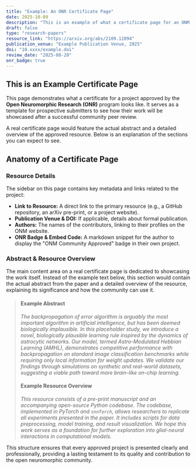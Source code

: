```yaml
---
title: "Example: An ONR Certificate Page"
date: 2025-10-09
description: "This is an example of what a certificate page for an ONM Community Approved resource looks like. It demonstrates the structure and information provided for recognized projects."
draft: false
type: "research-papers"
resource_link: "https://arxiv.org/abs/2109.12894"
publication_venue: "Example Publication Venue, 2025"
doi: "10.xxxx/example.doi"
review_date: "2025-08-20"
onr_badge: true
---
```


## This is an Example Certificate Page

This page demonstrates what a certificate for a project approved by the **Open Neuromorphic Research (ONR)** program looks like. It serves as a template for prospective submitters to see how their work will be showcased after a successful community peer review.

A real certificate page would feature the actual abstract and a detailed overview of the approved resource. Below is an explanation of the sections you can expect to see.

##  Anatomy of a Certificate Page

### **Resource Details**
The sidebar on this page contains key metadata and links related to the project:
*   **Link to Resource:** A direct link to the primary resource (e.g., a GitHub repository, an arXiv pre-print, or a project website).
*   **Publication Venue & DOI:** If applicable, details about formal publication.
*   **Authors:** The names of the contributors, linking to their profiles on the ONM website.
*   **ONR Badge & Embed Code:** A markdown snippet for the author to display the "ONM Community Approved" badge in their own project.

### **Abstract & Resource Overview**
The main content area on a real certificate page is dedicated to showcasing the work itself. Instead of the example text below, this section would contain the actual abstract from the paper and a detailed overview of the resource, explaining its significance and how the community can use it.

> #### **Example Abstract**
> *The backpropagation of error algorithm is arguably the most important algorithm in artificial intelligence, but has been deemed biologically implausible. In this placeholder study, we introduce a novel, biologically plausible learning rule inspired by the dynamics of astrocytic networks. Our model, termed Astro-Modulated Hebbian Learning (AMHL), demonstrates competitive performance with backpropagation on standard image classification benchmarks while requiring only local information for weight updates. We validate our findings through simulations on synthetic and real-world datasets, suggesting a viable path toward more brain-like on-chip learning.*
>
> #### **Example Resource Overview**
> *This resource consists of a pre-print manuscript and an accompanying open-source Python codebase. The codebase, implemented in PyTorch and `snnTorch`, allows researchers to replicate all experiments presented in the paper. It includes scripts for data preprocessing, model training, and result visualization. We hope this work serves as a foundation for further exploration into glial-neural interactions in computational models.*

This structure ensures that every approved project is presented clearly and professionally, providing a lasting testament to its quality and contribution to the open neuromorphic community.
